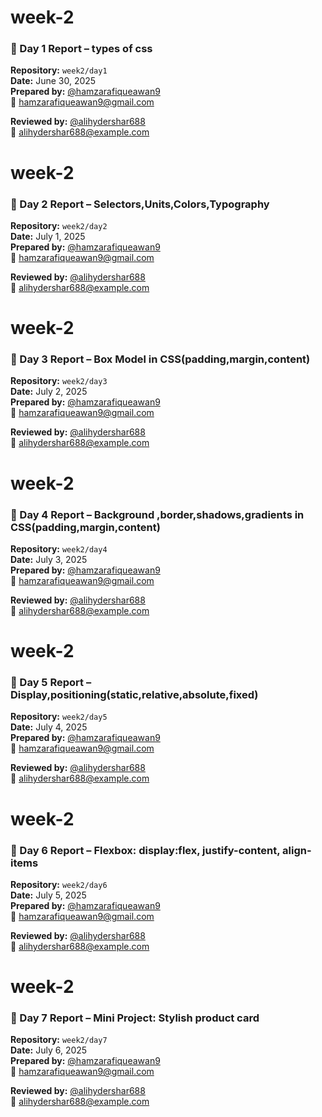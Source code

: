 # week-2
### 📘 Day 1 Report – types of css

**Repository:** `week2/day1`  
**Date:** June 30, 2025  
**Prepared by:** [@hamzarafiqueawan9](https://github.com/hamzarafiqueawan9)  
📧 hamzarafiqueawan9@gmail.com  

**Reviewed by:** [@alihydershar688](https://github.com/alihydershar688)  
📧 alihydershar688@example.com


# week-2
### 📘 Day 2 Report – Selectors,Units,Colors,Typography

**Repository:** `week2/day2`  
**Date:** July 1, 2025  
**Prepared by:** [@hamzarafiqueawan9](https://github.com/hamzarafiqueawan9)  
📧 hamzarafiqueawan9@gmail.com  

**Reviewed by:** [@alihydershar688](https://github.com/alihydershar688)  
📧 alihydershar688@example.com


# week-2
### 📘 Day 3 Report – Box Model in CSS(padding,margin,content)

**Repository:** `week2/day3`  
**Date:** July 2, 2025  
**Prepared by:** [@hamzarafiqueawan9](https://github.com/hamzarafiqueawan9)  
📧 hamzarafiqueawan9@gmail.com  

**Reviewed by:** [@alihydershar688](https://github.com/alihydershar688)  
📧 alihydershar688@example.com

# week-2
### 📘 Day 4 Report – Background ,border,shadows,gradients in CSS(padding,margin,content)

**Repository:** `week2/day4`  
**Date:** July 3, 2025  
**Prepared by:** [@hamzarafiqueawan9](https://github.com/hamzarafiqueawan9)  
📧 hamzarafiqueawan9@gmail.com  

**Reviewed by:** [@alihydershar688](https://github.com/alihydershar688)  
📧 alihydershar688@example.com

# week-2
### 📘 Day 5 Report – Display,positioning(static,relative,absolute,fixed)

**Repository:** `week2/day5`  
**Date:** July 4, 2025  
**Prepared by:** [@hamzarafiqueawan9](https://github.com/hamzarafiqueawan9)  
📧 hamzarafiqueawan9@gmail.com  

**Reviewed by:** [@alihydershar688](https://github.com/alihydershar688)  
📧 alihydershar688@example.com

# week-2
### 📘 Day 6 Report – Flexbox: display:flex, justify-content, align-items

**Repository:** `week2/day6`  
**Date:** July 5, 2025  
**Prepared by:** [@hamzarafiqueawan9](https://github.com/hamzarafiqueawan9)  
📧 hamzarafiqueawan9@gmail.com  

**Reviewed by:** [@alihydershar688](https://github.com/alihydershar688)  
📧 alihydershar688@example.com

# week-2
### 📘 Day 7 Report – Mini Project: Stylish product card 

**Repository:** `week2/day7`  
**Date:** July 6, 2025  
**Prepared by:** [@hamzarafiqueawan9](https://github.com/hamzarafiqueawan9)  
📧 hamzarafiqueawan9@gmail.com  

**Reviewed by:** [@alihydershar688](https://github.com/alihydershar688)  
📧 alihydershar688@example.com